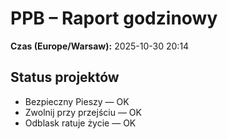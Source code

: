 # PPB – Raport godzinowy
**Czas (Europe/Warsaw):** 2025-10-30 20:14

## Status projektów
- Bezpieczny Pieszy — OK
- Zwolnij przy przejściu — OK
- Odblask ratuje życie — OK

